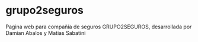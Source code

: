# grupo2seguros

Pagina web para compañía de seguros GRUPO2SEGUROS, desarrollada por Damian Abalos y Matias Sabatini
